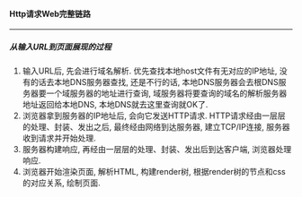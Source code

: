 #### Http请求Web完整链路

---

##### 从输入URL到页面展现的过程

1. 输入URL后, 先会进行域名解析. 优先查找本地host文件有无对应的IP地址, 没有的话去本地DNS服务器查找, 还是不行的话, 本地DNS服务器会去根DNS服务器要一个域服务器的地址进行查询, 域服务器将要查询的域名的解析服务器地址返回给本地DNS, 本地DNS就去这里查询就OK了.
2. 浏览器拿到服务器的IP地址后, 会向它发送HTTP请求. HTTP请求经由一层层的处理、封装、发出之后, 最终经由网络到达服务器, 建立TCP/IP连接, 服务器收到请求并开始处理.
3. 服务器构建响应, 再经由一层层的处理、封装、发出后到达客户端, 浏览器处理响应.
4. 浏览器开始渲染页面, 解析HTML, 构建render树, 根据render树的节点和css的对应关系, 绘制页面.